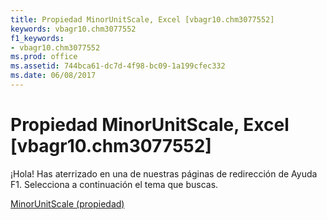 ```yaml
---
title: Propiedad MinorUnitScale, Excel [vbagr10.chm3077552]
keywords: vbagr10.chm3077552
f1_keywords:
- vbagr10.chm3077552
ms.prod: office
ms.assetid: 744bca61-dc7d-4f98-bc09-1a199cfec332
ms.date: 06/08/2017
---
```





# Propiedad MinorUnitScale, Excel [vbagr10.chm3077552]

¡Hola! Has aterrizado en una de nuestras páginas de redirección de Ayuda F1. Selecciona a continuación el tema que buscas.


 [MinorUnitScale (propiedad)](http://msdn.microsoft.com/library/minorunitscale-property%28Office.15%29.aspx)


